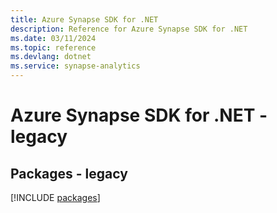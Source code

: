 ```yaml
---
title: Azure Synapse SDK for .NET
description: Reference for Azure Synapse SDK for .NET
ms.date: 03/11/2024
ms.topic: reference
ms.devlang: dotnet
ms.service: synapse-analytics
---
```

# Azure Synapse SDK for .NET - legacy
## Packages - legacy
[!INCLUDE [packages](synapse-index.md)]